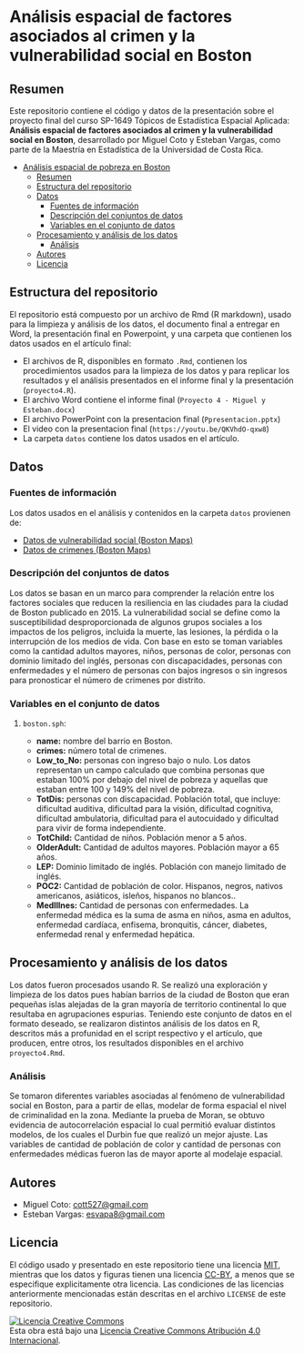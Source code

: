 # Análisis espacial de factores asociados al crimen y la vulnerabilidad social en Boston


## Resumen

Este repositorio contiene el código y datos de la presentación sobre el proyecto final del curso SP-1649 Tópicos de Estadística Espacial Aplicada: **Análisis espacial de factores asociados al crimen y la vulnerabilidad social en Boston**, desarrollado por Miguel Coto y Esteban Vargas, como parte de la Maestría en Estadística de la Universidad de Costa Rica. 

- [Análisis espacial de pobreza en Boston](#Crimenes-en-Boston-por-area)
  - [Resumen](#resumen)
  - [Estructura del repositorio](#estructura-del-repositorio)
  - [Datos](#datos)
    - [Fuentes de información](#fuentes-de-informaci%C3%B3n)
    - [Descripción del conjuntos de datos](#descripci%C3%B3n-de-los-conjuntos-de-datos)
    - [Variables en el conjunto de datos](#variables-en-cada-conjunto-de-datos)
  - [Procesamiento y análisis de los datos](#procesamiento-y-an%C3%A1lisis-de-los-datos)
    - [Análisis](#an%C3%A1lisis)
  - [Autores](#preguntas)
  - [Licencia](#licencia)

## Estructura del repositorio

El repositorio está compuesto por un archivo de Rmd (R markdown), usado para la limpieza y análisis de los datos, el documento final a entregar en Word, la presentación final en Powerpoint, y una carpeta que contienen los datos usados en el artículo final:

- El archivos de R, disponibles en formato `.Rmd`, contienen los procedimientos usados para la limpieza de los datos y para replicar los resultados y el análisis presentados en el informe final y la presentación (`proyecto4.R`).
- El archivo Word contiene el informe final (`Proyecto 4 - Miguel y Esteban.docx`)
- El archivo PowerPoint con la presentacion final (`Ppresentacion.pptx`)
- El video con la presentacion final (`https://youtu.be/QKVhdO-qxw8`)
- La carpeta `datos` contiene los datos usados en el artículo. 

## Datos

### Fuentes de información

Los datos usados en el análisis y contenidos en la carpeta `datos` provienen de:

- [Datos de vulnerabilidad social (Boston Maps)](http://bostonopendata-boston.opendata.arcgis.com/datasets/34f2c48b670d4b43a617b1540f20efe3_0)
- [Datos de crimenes (Boston Maps)](https://data.boston.gov/dataset/crime-incident-reports-august-2015-to-date-source-new-system)


### Descripción del conjuntos de datos

Los datos se basan en un marco para comprender la relación entre los factores sociales que reducen la resiliencia en las ciudades para la ciudad de Boston publicado en 2015. La vulnerabilidad social se define como la susceptibilidad desproporcionada de algunos grupos sociales a los impactos de los peligros, incluida la muerte, las lesiones, la pérdida o la interrupción de los medios de vida. 
Con base en esto se toman variables como la cantidad adultos mayores, niños, personas de color, personas con dominio limitado del inglés, personas con discapacidades, personas con enfermedades y el número de personas con bajos ingresos o sin ingresos para pronosticar el número de crimenes por distrito.

### Variables en el conjunto de datos

1) `boston.sph`:

   - **name:** nombre del barrio en Boston.
    - **crimes:** número total de crimenes.
    - **Low_to_No:** personas con ingreso bajo o nulo. Los datos representan un campo calculado que combina personas que estaban 100% por debajo del nivel de pobreza y aquellas que estaban entre 100 y 149% del nivel de pobreza.
   - **TotDis:** personas con discapacidad. Población total, que incluye: dificultad auditiva, dificultad para la visión, dificultad cognitiva, dificultad ambulatoria, dificultad para el autocuidado y dificultad para vivir de forma independiente.
   - **TotChild:** Cantidad de niños. Población menor a 5 años.
   - **OlderAdult:** Cantidad de adultos mayores. Población mayor a 65 años.
   - **LEP:** Dominio limitado de inglés. Población con manejo limitado de inglés.
   - **POC2:** Cantidad de población de color. Hispanos, negros, nativos americanos, asiáticos, isleños, hispanos no blancos..
   - **MedIllnes:** Cantidad de personas con enfermedades. La enfermedad médica es la suma de asma en niños, asma en adultos, enfermedad cardíaca, enfisema, bronquitis, cáncer, diabetes, enfermedad renal y enfermedad hepática.
  

## Procesamiento y análisis de los datos

Los datos fueron procesados usando R. Se realizó una exploración y limpieza de los datos pues habían barrios de la ciudad de Boston que eran pequeñas islas alejadas de la gran mayoría de territorio continental lo que resultaba en agrupaciones espurias. Teniendo este conjunto de datos en el formato deseado, se realizaron distintos análisis de los datos en R, descritos más a profunidad en el script respectivo y el artículo, que producen, entre otros, los resultados disponibles en el archivo `proyecto4.Rmd`.


### Análisis

Se tomaron diferentes variables asociadas al fenómeno de vulnerabilidad social en Boston, para a partir de ellas, modelar de forma espacial el nivel de criminalidad en la zona. Mediante la prueba de Moran, se obtuvo evidencia de autocorrelación espacial lo cual permitió evaluar distintos modelos, de los cuales el Durbin fue que realizó un mejor ajuste. Las variables de cantidad de población de color y cantidad de personas con enfermedades médicas fueron las de mayor aporte al modelaje espacial.

## Autores

- Miguel Coto: cott527@gmail.com
- Esteban Vargas: esvapa8@gmail.com

## Licencia

El código usado y presentado en este repositorio tiene una licencia [MIT](https://opensource.org/licenses/MIT), mientras que los datos y figuras tienen una licencia [CC-BY](https://creativecommons.org/licenses/by/4.0/deed.es), a menos que se especifique explicitamente otra licencia. Las condiciones de las licencias anteriormente mencionadas están descritas en el archivo `LICENSE` de este repositorio.

<a rel="license" href="http://creativecommons.org/licenses/by/4.0/"><img alt="Licencia Creative Commons" style="border-width:0" src="https://i.creativecommons.org/l/by/4.0/88x31.png" /></a><br />Esta obra está bajo una <a rel="license" href="http://creativecommons.org/licenses/by/4.0/deed.es">Licencia Creative Commons Atribución 4.0 Internacional</a>.
